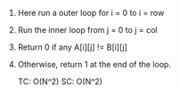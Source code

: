 1) Here run a outer loop for i = 0 to i = row
2) Run the inner loop from j = 0 to j = col
3) Return 0 if any A[i][j] != B[i][j]
4) Otherwise, return 1 at the end of the loop.


    TC: O(N^2)
    SC: O(N^2)